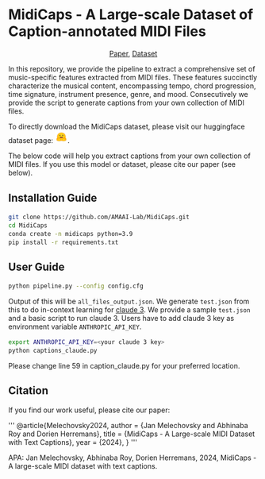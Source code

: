 # MidiCaps - A Large-scale Dataset of Caption-annotated MIDI Files
<p align="center">
<div align="center">
<a href="https://arxiv.org/abs/placeholder">Paper</a>,
<a href="https://huggingface.co/datasets/amaai-lab/MidiCaps">Dataset</a>
</div>

In this repository, we provide the pipeline to extract a comprehensive set of music-specific features extracted from MIDI files. These features succinctly characterize the musical content, encompassing tempo, chord progression, time signature, instrument presence, genre, and mood. Consecutively we provide the script to generate captions from your own collection of MIDI files. 

To directly download the MidiCaps dataset, please visit our huggingface dataset page: [<img src="imgs/hf-logo.png" alt="dataset" width= "5%" class="center" >](https://huggingface.co/datasets/amaai-lab/MidiCaps). 

The below code will help you extract captions from your own collection of MIDI files. If you use this model or dataset, please cite our paper (see below). 

## Installation Guide
```bash
git clone https://github.com/AMAAI-Lab/MidiCaps.git
cd MidiCaps
conda create -n midicaps python=3.9
pip install -r requirements.txt
```
## User Guide
```bash
python pipeline.py --config config.cfg
```
Output of this will be `all_files_output.json`. We generate `test.json` from this to do in-context learning for [claude 3](https://www.anthropic.com/news/claude-3-family). We provide a sample `test.json` and a basic script to run claude 3. Users have to add claude 3 key as environment variable `ANTHROPIC_API_KEY`.
```bash
export ANTHROPIC_API_KEY=<your claude 3 key>
python captions_claude.py
```
Please change line 59 in caption_claude.py for your preferred location. 

## Citation
If you find our work useful, please cite our paper:

'''
@article{Melechovsky2024,
  author    = {Jan Melechovsky and Abhinaba Roy and Dorien Herremans},
  title     = {MidiCaps - A Large-scale MIDI Dataset with Text Captions},
  year      = {2024},
}
'''

APA: Jan Melechovsky, Abhinaba Roy, Dorien Herremans, 2024, MidiCaps - A large-scale MIDI dataset with text captions.
